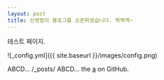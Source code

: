 ```yaml
---
layout: post
title: 선영범의 블로그를 오픈하였습니다. 짝짝짝~
---
```


테스트 페이지.

![_config.yml]({{ site.baseurl }}/images/config.png)

ABCD... /_posts/ ABCD... the [a](https://yeongbeom-sun.github.io/) on GitHub.
